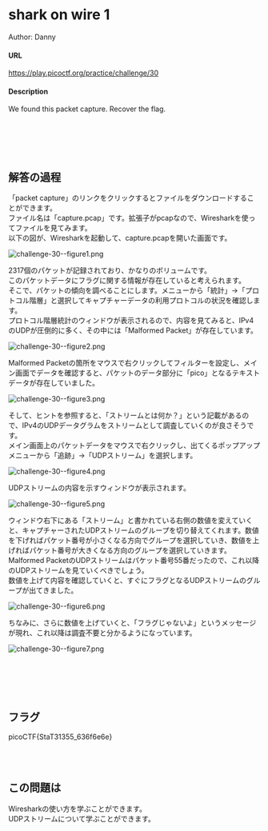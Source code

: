 # shark on wire 1
Author: Danny  

#### URL
https://play.picoctf.org/practice/challenge/30  

#### Description
We found this packet capture. Recover the flag.  

<br>
<br>
<br>
<br>

## 解答の過程
「packet capture」のリンクをクリックするとファイルをダウンロードすることができます。  
ファイル名は「capture.pcap」です。拡張子がpcapなので、Wiresharkを使ってファイルを見てみます。  
以下の図が、Wiresharkを起動して、capture.pcapを開いた画面です。  

![challenge-30--figure1.png](pictures/challenge-30--figure1.png)

2317個のパケットが記録されており、かなりのボリュームです。  
このパケットデータにフラグに関する情報が存在していると考えられます。  
そこで、パケットの傾向を調べることにします。メニューから「統計」→「プロトコル階層」と選択してキャプチャーデータの利用プロトコルの状況を確認します。  
プロトコル階層統計のウィンドウが表示されるので、内容を見てみると、IPv4のUDPが圧倒的に多く、その中には「Malformed Packet」が存在しています。  

![challenge-30--figure2.png](pictures/challenge-30--figure2.png)

Malformed Packetの箇所をマウスで右クリックしてフィルターを設定し、メイン画面でデータを確認すると、パケットのデータ部分に「pico」となるテキストデータが存在していました。  

![challenge-30--figure3.png](pictures/challenge-30--figure3.png)

そして、ヒントを参照すると、「ストリームとは何か？」という記載があるので、IPv4のUDPデータグラムをストリームとして調査していくのが良さそうです。  
メイン画面上のパケットデータをマウスで右クリックし、出てくるポップアップメニューから「追跡」→「UDPストリーム」を選択します。  

![challenge-30--figure4.png](pictures/challenge-30--figure4.png)

UDPストリームの内容を示すウィンドウが表示されます。  

![challenge-30--figure5.png](pictures/challenge-30--figure5.png)

ウィンドウ右下にある「ストリーム」と書かれている右側の数値を変えていくと、キャプチャーされたUDPストリームのグループを切り替えてくれます。数値を下げればパケット番号が小さくなる方向でグループを選択していき、数値を上げればパケット番号が大きくなる方向のグループを選択していきます。  
Malformed PacketのUDPストリームはパケット番号55番だったので、これ以降のUDPストリームを見ていくべきでしょう。  
数値を上げて内容を確認していくと、すぐにフラグとなるUDPストリームのグループが出てきました。  

![challenge-30--figure6.png](pictures/challenge-30--figure6.png)

ちなみに、さらに数値を上げていくと、「フラグじゃないよ」というメッセージが現れ、これ以降は調査不要と分かるようになっています。  

![challenge-30--figure7.png](pictures/challenge-30--figure7.png)

<br>
<br>
<br>
<br>

## フラグ
picoCTF{StaT31355_636f6e6e}  

<br>
<br>

## この問題は
Wiresharkの使い方を学ぶことができます。  
UDPストリームについて学ぶことができます。  
